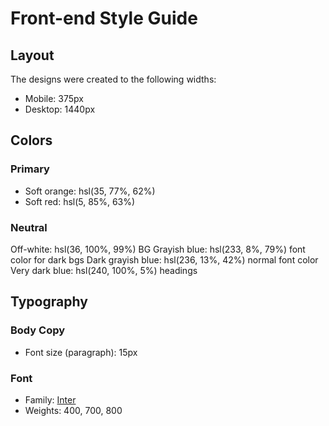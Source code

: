# Front-end Style Guide

## Layout

The designs were created to the following widths:

- Mobile: 375px
- Desktop: 1440px

## Colors

### Primary

- Soft orange: hsl(35, 77%, 62%)
- Soft red: hsl(5, 85%, 63%)

### Neutral

Off-white: hsl(36, 100%, 99%) BG
Grayish blue: hsl(233, 8%, 79%) font color for dark bgs
Dark grayish blue: hsl(236, 13%, 42%) normal font color 
Very dark blue: hsl(240, 100%, 5%) headings

## Typography

### Body Copy

- Font size (paragraph): 15px

### Font

- Family: [Inter](https://fonts.google.com/specimen/Inter)
- Weights: 400, 700, 800
